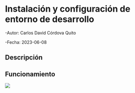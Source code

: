 # Instalación y configuración de entorno de desarrollo 

-Autor: Carlos David Córdova Quito

-Fecha: 2023-06-08

## Descripción

## Funcionamiento
![](img/ferrari.jpg)


